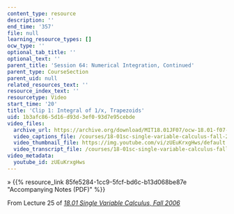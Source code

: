 ```yaml
---
content_type: resource
description: ''
end_time: '357'
file: null
learning_resource_types: []
ocw_type: ''
optional_tab_title: ''
optional_text: ''
parent_title: 'Session 64: Numerical Integration, Continued'
parent_type: CourseSection
parent_uid: null
related_resources_text: ''
resource_index_text: ''
resourcetype: Video
start_time: '20'
title: 'Clip 1: Integral of 1/x, Trapezoids'
uid: 1b3afc86-5d16-d93d-3ef0-93d7e95cebde
video_files:
  archive_url: https://archive.org/download/MIT18.01JF07/ocw-18.01-f07-lec25_300k.mp4
  video_captions_file: /courses/18-01sc-single-variable-calculus-fall-2010/1253393688915abc8b526609d2f7fcd7_zUEuKrxgHws.vtt
  video_thumbnail_file: https://img.youtube.com/vi/zUEuKrxgHws/default.jpg
  video_transcript_file: /courses/18-01sc-single-variable-calculus-fall-2010/773e7b282a915320bf1b0991c90748d5_zUEuKrxgHws.pdf
video_metadata:
  youtube_id: zUEuKrxgHws
---
```


» {{% resource_link 85fe5284-1cc9-5fcf-bd6c-b13d068be87e "Accompanying Notes (PDF)" %}}

From Lecture 25 of [_18.01 Single Variable Calculus, Fall 2006_](/courses/18-01-single-variable-calculus-fall-2006/video_galleries/video-lectures)

